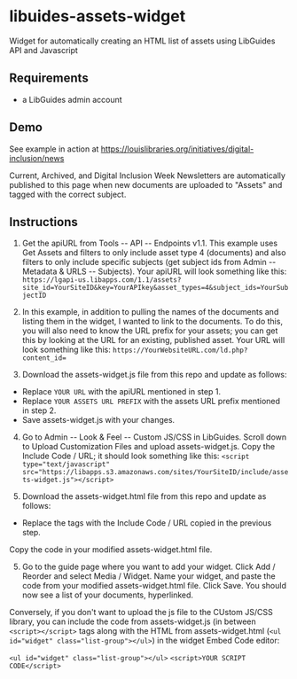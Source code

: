 # libuides-assets-widget
Widget for automatically creating an HTML list of assets using LibGuides API and Javascript

## Requirements
* a LibGuides admin account

## Demo
See example in action at https://louislibraries.org/initiatives/digital-inclusion/news  

Current, Archived, and Digital Inclusion Week Newsletters are automatically published to this page when new documents are uploaded to "Assets" and tagged with the correct subject.

## Instructions
1. Get the apiURL from Tools -- API -- Endpoints v1.1. This example uses Get Assets and filters to only include asset type 4 (documents) and also filters to only include specific subjects (get subject ids from Admin -- Metadata & URLS -- Subjects). Your apiURL will look something like this:
`https://lgapi-us.libapps.com/1.1/assets?site_id=YourSiteID&key=YourAPIkey&asset_types=4&subject_ids=YourSubjectID`

2. In this example, in addition to pulling the names of the documents and listing them in the widget, I wanted to link to the documents. To do this, you will also need to know the URL prefix for your assets; you can get this by looking at the URL for an existing, published asset. Your URL will look something like this:
`https://YourWebsiteURL.com/ld.php?content_id=`

3. Download the assets-widget.js file from this repo and update as follows:

* Replace `YOUR URL` with the apiURL mentioned in step 1.
* Replace `YOUR ASSETS URL PREFIX` with the assets URL prefix mentioned in step 2.
* Save assets-widget.js with your changes.

4. Go to Admin -- Look & Feel -- Custom JS/CSS in LibGuides. Scroll down to Upload Customization Files and upload assets-widget.js. Copy the Include Code / URL; it should look something like this:
`<script type="text/javascript" src="https://libapps.s3.amazonaws.com/sites/YourSiteID/include/assets-widget.js"></script>` 

5. Download the assets-widget.html file from this repo and update as follows:
* Replace the <script></script> tags with the Include Code / URL copied in the previous step.  

Copy the code in your modified assets-widget.html file.  

5. Go to the guide page where you want to add your widget. Click Add / Reorder and select Media / Widget. Name your widget, and paste the code from your modified assets-widget.html file. Click Save. You should now see a list of your documents, hyperlinked.

Conversely, if you don't want to upload the js file to the CUstom JS/CSS library, you can include the code from assets-widget.js (in between `<script></script>` tags along with the HTML from assets-widget.html (`<ul id="widget" class="list-group"></ul>`) in the widget Embed Code editor:

`<ul id="widget" class="list-group"></ul>`
`<script>YOUR SCRIPT CODE</script>`
